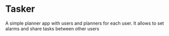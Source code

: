 # Tasker
A simple planner app with users and planners for each user. It allows to set alarms and share tasks between other users

